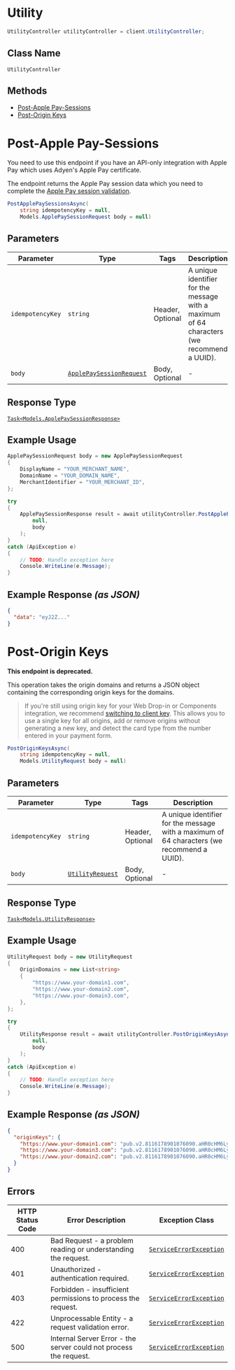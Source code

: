 # Utility

```csharp
UtilityController utilityController = client.UtilityController;
```

## Class Name

`UtilityController`

## Methods

* [Post-Apple Pay-Sessions](../../doc/controllers/utility.md#post-apple-pay-sessions)
* [Post-Origin Keys](../../doc/controllers/utility.md#post-origin-keys)


# Post-Apple Pay-Sessions

You need to use this endpoint if you have an API-only integration with Apple Pay which uses Adyen's Apple Pay certificate.

The endpoint returns the Apple Pay session data which you need to complete the [Apple Pay session validation](https://docs.adyen.com/payment-methods/apple-pay/api-only?tab=adyen-certificate-validation_1#complete-apple-pay-session-validation).

```csharp
PostApplePaySessionsAsync(
    string idempotencyKey = null,
    Models.ApplePaySessionRequest body = null)
```

## Parameters

| Parameter | Type | Tags | Description |
|  --- | --- | --- | --- |
| `idempotencyKey` | `string` | Header, Optional | A unique identifier for the message with a maximum of 64 characters (we recommend a UUID). |
| `body` | [`ApplePaySessionRequest`](../../doc/models/apple-pay-session-request.md) | Body, Optional | - |

## Response Type

[`Task<Models.ApplePaySessionResponse>`](../../doc/models/apple-pay-session-response.md)

## Example Usage

```csharp
ApplePaySessionRequest body = new ApplePaySessionRequest
{
    DisplayName = "YOUR_MERCHANT_NAME",
    DomainName = "YOUR_DOMAIN_NAME",
    MerchantIdentifier = "YOUR_MERCHANT_ID",
};

try
{
    ApplePaySessionResponse result = await utilityController.PostApplePaySessionsAsync(
        null,
        body
    );
}
catch (ApiException e)
{
    // TODO: Handle exception here
    Console.WriteLine(e.Message);
}
```

## Example Response *(as JSON)*

```json
{
  "data": "eyJ2Z..."
}
```


# Post-Origin Keys

**This endpoint is deprecated.**

This operation takes the origin domains and returns a JSON object containing the corresponding origin keys for the domains.

> If you're still using origin key for your Web Drop-in or Components integration, we recommend [switching to client key](https://docs.adyen.com/development-resources/client-side-authentication/migrate-from-origin-key-to-client-key). This allows you to use a single key for all origins, add or remove origins without generating a new key, and detect the card type from the number entered in your payment form.

```csharp
PostOriginKeysAsync(
    string idempotencyKey = null,
    Models.UtilityRequest body = null)
```

## Parameters

| Parameter | Type | Tags | Description |
|  --- | --- | --- | --- |
| `idempotencyKey` | `string` | Header, Optional | A unique identifier for the message with a maximum of 64 characters (we recommend a UUID). |
| `body` | [`UtilityRequest`](../../doc/models/utility-request.md) | Body, Optional | - |

## Response Type

[`Task<Models.UtilityResponse>`](../../doc/models/utility-response.md)

## Example Usage

```csharp
UtilityRequest body = new UtilityRequest
{
    OriginDomains = new List<string>
    {
        "https://www.your-domain1.com",
        "https://www.your-domain2.com",
        "https://www.your-domain3.com",
    },
};

try
{
    UtilityResponse result = await utilityController.PostOriginKeysAsync(
        null,
        body
    );
}
catch (ApiException e)
{
    // TODO: Handle exception here
    Console.WriteLine(e.Message);
}
```

## Example Response *(as JSON)*

```json
{
  "originKeys": {
    "https://www.your-domain1.com": "pub.v2.8116178901076090.aHR0cHM6Ly93d3cueW91ci1kb21haW4xLmNvbQ.pvbYlrXz0ICP4kwMJXDGDLVMqALhwXr1MSRjT-fkhvw",
    "https://www.your-domain3.com": "pub.v2.8116178901076090.aHR0cHM6Ly93d3cueW91ci1kb21haW4zLmNvbQ.FrTpVz7_RzAywKasM0kXCRoMfoMkKIKaxjFymRGORIc",
    "https://www.your-domain2.com": "pub.v2.8116178901076090.aHR0cHM6Ly93d3cueW91ci1kb21haW4yLmNvbQ.LdN9kvJ35fYFFiBSJA4idMnwwxJ5_yXpeNS__Ap5wkg"
  }
}
```

## Errors

| HTTP Status Code | Error Description | Exception Class |
|  --- | --- | --- |
| 400 | Bad Request - a problem reading or understanding the request. | [`ServiceErrorException`](../../doc/models/service-error-exception.md) |
| 401 | Unauthorized - authentication required. | [`ServiceErrorException`](../../doc/models/service-error-exception.md) |
| 403 | Forbidden - insufficient permissions to process the request. | [`ServiceErrorException`](../../doc/models/service-error-exception.md) |
| 422 | Unprocessable Entity - a request validation error. | [`ServiceErrorException`](../../doc/models/service-error-exception.md) |
| 500 | Internal Server Error - the server could not process the request. | [`ServiceErrorException`](../../doc/models/service-error-exception.md) |

